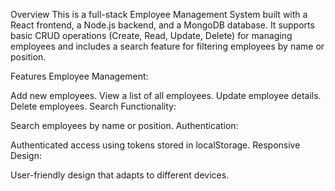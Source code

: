Overview
This is a full-stack Employee Management System built with a React frontend, a Node.js backend, and a MongoDB database. It supports basic CRUD operations (Create, Read, Update, Delete) for managing employees and includes a search feature for filtering employees by name or position.

Features
Employee Management:

Add new employees.
View a list of all employees.
Update employee details.
Delete employees.
Search Functionality:

Search employees by name or position.
Authentication:

Authenticated access using tokens stored in localStorage.
Responsive Design:

User-friendly design that adapts to different devices.
